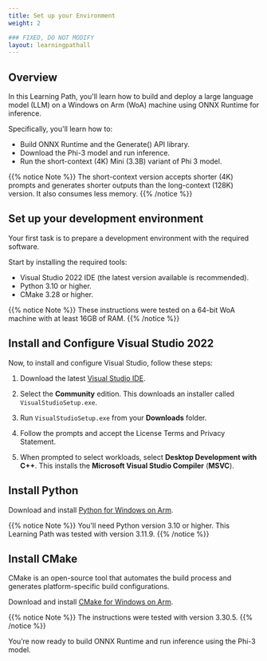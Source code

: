 ```yaml
---
title: Set up your Environment
weight: 2

### FIXED, DO NOT MODIFY
layout: learningpathall
---
```


## Overview

In this Learning Path, you'll learn how to build and deploy a large language model (LLM) on a Windows on Arm (WoA) machine using ONNX Runtime for inference. 

Specifically, you'll learn how to:

* Build ONNX Runtime and the Generate() API library.
* Download the Phi-3 model and run inference. 
* Run the short-context (4K) Mini (3.3B) variant of Phi 3 model. 

{{% notice Note %}}
The short-context version accepts shorter (4K) prompts and generates shorter outputs than the long-context (128K) version. It also consumes less memory.
{{% /notice %}}

## Set up your development environment 

Your first task is to prepare a development environment with the required software. 

Start by installing the required tools:

- Visual Studio 2022 IDE (the latest version available is recommended).
- Python 3.10 or higher.
- CMake 3.28 or higher.

{{% notice Note %}}
These instructions were tested on a 64-bit WoA machine with at least 16GB of RAM.
{{% /notice %}}

## Install and Configure Visual Studio 2022 

Now, to install and configure Visual Studio, follow these steps:

1. Download the latest [Visual Studio IDE](https://visualstudio.microsoft.com/downloads/). 

2. Select the **Community** edition. This downloads an installer called `VisualStudioSetup.exe`. 

3. Run `VisualStudioSetup.exe` from your **Downloads** folder.

4. Follow the prompts and accept the License Terms and Privacy Statement.

5. When prompted to select workloads, select **Desktop Development with C++**. This installs the **Microsoft Visual Studio Compiler** (**MSVC**).

## Install Python

Download and install [Python for Windows on Arm](/install-guides/py-woa).

{{% notice Note %}}
You'll need Python version 3.10 or higher. This Learning Path was tested with version 3.11.9.
{{% /notice %}}

## Install CMake

CMake is an open-source tool that automates the build process and generates platform-specific build configurations.

Download and install [CMake for Windows on Arm](/install-guides/cmake).

{{% notice Note %}}
The instructions were tested with version 3.30.5.
{{% /notice %}}

You’re now ready to build ONNX Runtime and run inference using the Phi-3 model.
